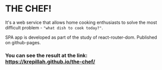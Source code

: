 # THE CHEF!
It's a web service that allows home cooking enthusiasts to solve the most difficult problem - `"what dish to cook today?"`.

SPA app is developed as part of the study of react-router-dom. Published on github-pages.

### You can see the result at the link: https://krepillah.github.io/the-chef/
